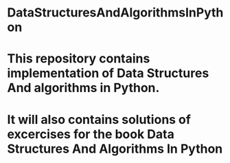 # DataStructuresAndAlgorithmsInPython
# This repository contains implementation of Data Structures And algorithms in Python.
# It will also contains solutions of excercises for the book Data Structures And Algorithms In Python
